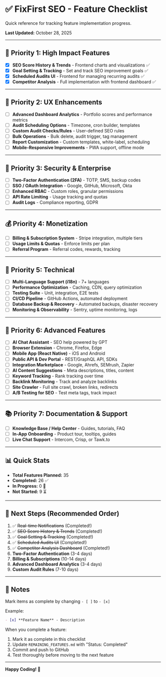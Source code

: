 # ✅ FixFirst SEO - Feature Checklist

Quick reference for tracking feature implementation progress.

**Last Updated:** October 28, 2025

---

## 🎯 **Priority 1: High Impact Features**

- [x] **SEO Score History & Trends** - Frontend charts and visualizations ✅
- [x] **Goal Setting & Tracking** - Set and track SEO improvement goals ✅
- [x] **Scheduled Audits UI** - Frontend for managing recurring audits ✅
- [x] **Competitor Analysis** - Full implementation with frontend dashboard ✅

---

## 🎨 **Priority 2: UX Enhancements**

- [ ] **Advanced Dashboard Analytics** - Portfolio scores and performance metrics
- [ ] **Audit Scheduling Options** - Timezone, cron builder, templates
- [ ] **Custom Audit Checks/Rules** - User-defined SEO rules
- [ ] **Bulk Operations** - Bulk delete, audit trigger, tag management
- [ ] **Report Customization** - Custom templates, white-label, scheduling
- [ ] **Mobile-Responsive Improvements** - PWA support, offline mode

---

## 🔐 **Priority 3: Security & Enterprise**

- [ ] **Two-Factor Authentication (2FA)** - TOTP, SMS, backup codes
- [ ] **SSO / OAuth Integration** - Google, GitHub, Microsoft, Okta
- [ ] **Enhanced RBAC** - Custom roles, granular permissions
- [ ] **API Rate Limiting** - Usage tracking and quotas
- [ ] **Audit Logs** - Compliance reporting, GDPR

---

## 💰 **Priority 4: Monetization**

- [ ] **Billing & Subscription System** - Stripe integration, multiple tiers
- [ ] **Usage Limits & Quotas** - Enforce limits per plan
- [ ] **Referral Program** - Referral codes, rewards, tracking

---

## 🔧 **Priority 5: Technical**

- [ ] **Multi-Language Support (i18n)** - 7+ languages
- [ ] **Performance Optimization** - Caching, CDN, query optimization
- [ ] **Testing Suite** - Unit, integration, E2E tests
- [ ] **CI/CD Pipeline** - GitHub Actions, automated deployment
- [ ] **Database Backup & Recovery** - Automated backups, disaster recovery
- [ ] **Monitoring & Observability** - Sentry, uptime monitoring, logs

---

## 🌟 **Priority 6: Advanced Features**

- [ ] **AI Chat Assistant** - SEO help powered by GPT
- [ ] **Browser Extension** - Chrome, Firefox, Edge
- [ ] **Mobile App (React Native)** - iOS and Android
- [ ] **Public API & Dev Portal** - REST/GraphQL API, SDKs
- [ ] **Integration Marketplace** - Google, Ahrefs, SEMrush, Zapier
- [ ] **AI Content Suggestions** - Meta descriptions, titles, content
- [ ] **Keyword Tracking** - Rank tracking over time
- [ ] **Backlink Monitoring** - Track and analyze backlinks
- [ ] **Site Crawler** - Full site crawl, broken links, redirects
- [ ] **A/B Testing for SEO** - Test meta tags, track impact

---

## 📚 **Priority 7: Documentation & Support**

- [ ] **Knowledge Base / Help Center** - Guides, tutorials, FAQ
- [ ] **In-App Onboarding** - Product tour, tooltips, guides
- [ ] **Live Chat Support** - Intercom, Crisp, or Tawk.to

---

## 📊 **Quick Stats**

- **Total Features Planned:** 35
- **Completed:** 26 ✅
- **In Progress:** 0 🔄
- **Not Started:** 9 ⏳

---

## 🚀 **Next Steps (Recommended Order)**

1. ✅ ~~Real-time Notifications~~ (Completed!)
2. ✅ ~~SEO Score History & Trends~~ (Completed!)
3. ✅ ~~Goal Setting & Tracking~~ (Completed!)
4. ✅ ~~Scheduled Audits UI~~ (Completed!)
5. ✅ ~~Competitor Analysis Dashboard~~ (Completed!)
6. **Two-Factor Authentication** (3-4 days)
7. **Billing & Subscriptions** (10-14 days)
8. **Advanced Dashboard Analytics** (3-4 days)
9. **Custom Audit Rules** (7-10 days)

---

## 📝 **Notes**

Mark items as complete by changing `- [ ]` to `- [x]`

Example:
```markdown
- [x] **Feature Name** - Description
```

When you complete a feature:
1. Mark it as complete in this checklist
2. Update `REMAINING_FEATURES.md` with "Status: Completed"
3. Commit and push to GitHub
4. Test thoroughly before moving to the next feature

---

**Happy Coding! 🎉**

